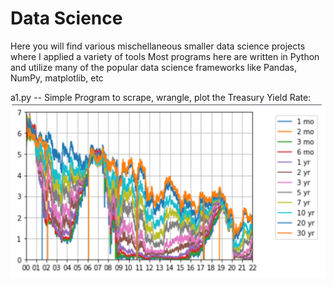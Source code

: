 # Data Science
Here you will find various mischellaneous smaller data science projects where I applied a variety of tools
Most programs here are written in Python and utilize many of the popular data science frameworks like Pandas, NumPy, matplotlib, etc


a1.py -- Simple Program to scrape, wrangle, plot the
Treasury Yield Rate:
![Alt text](a1.png?raw=true "Title")
